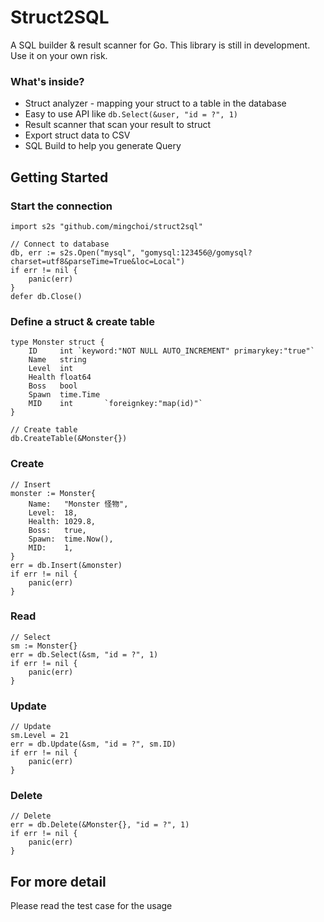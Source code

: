 # Struct2SQL
A SQL builder & result scanner for Go. This library is still in development. Use it on your own risk.

### What's inside?
* Struct analyzer - mapping your struct to a table in the database
* Easy to use API like `db.Select(&user, "id = ?", 1)`
* Result scanner that scan your result to struct
* Export struct data to CSV
* SQL Build to help you generate Query

## Getting Started
### Start the connection
```
import s2s "github.com/mingchoi/struct2sql"

// Connect to database
db, err := s2s.Open("mysql", "gomysql:123456@/gomysql?charset=utf8&parseTime=True&loc=Local")
if err != nil {
    panic(err)
}
defer db.Close()
```

### Define a struct & create table
```
type Monster struct {
	ID     int `keyword:"NOT NULL AUTO_INCREMENT" primarykey:"true"`
	Name   string
	Level  int
	Health float64
	Boss   bool
	Spawn  time.Time
	MID    int       `foreignkey:"map(id)"`
}

// Create table
db.CreateTable(&Monster{})
```

### Create
```
// Insert
monster := Monster{
    Name:   "Monster 怪物",
    Level:  18,
    Health: 1029.8,
    Boss:   true,
    Spawn:  time.Now(),
    MID:    1,
}
err = db.Insert(&monster)
if err != nil {
    panic(err)
}
```

### Read
```
// Select
sm := Monster{}
err = db.Select(&sm, "id = ?", 1)
if err != nil {
    panic(err)
}
```

### Update
```
// Update
sm.Level = 21
err = db.Update(&sm, "id = ?", sm.ID)
if err != nil {
    panic(err)
}
```

### Delete
```
// Delete
err = db.Delete(&Monster{}, "id = ?", 1)
if err != nil {
    panic(err)
}
```

## For more detail
Please read the test case for the usage
